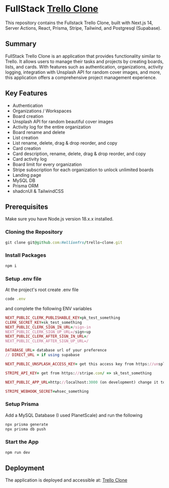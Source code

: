 # FullStack [Trello Clone]([https://trello-clone-eight-black.vercel.app](https://trello-clone-git-vitest-next-hellionfrs-projects.vercel.app))
This repository contains the Fullstack Trello Clone, built with Next.js 14, Server Actions, React, Prisma, Stripe, Tailwind, and Postgresql (Supabase).
## Summary
FullStack Trello Clone is an application that provides functionality similar to Trello. It allows users to manage their tasks and projects by creating boards, lists, and cards. With features such as authentication, organizations, activity logging, integration with Unsplash API for random cover images, and more, this application offers a comprehensive project management experience.

## Key Features

- Authentication
- Organizations / Workspaces
- Board creation
- Unsplash API for random beautiful cover images
- Activity log for the entire organization
- Board rename and delete
- List creation
- List rename, delete, drag & drop reorder, and copy
- Card creation
- Card description, rename, delete, drag & drop reorder, and copy
- Card activity log
- Board limit for every organization
- Stripe subscription for each organization to unlock unlimited boards
- Landing page
- MySQL DB
- Prisma ORM
- shadcnUI & TailwindCSS
## Prerequisites

Make sure you have Node.js version 18.x.x installed.

### Cloning the Repository

```ruby
git clone git@github.com:Hellionfrs/trello-clone.git
```

### Install Packages

```ruby
npm i
```

### Setup .env file
At the project's root create .env file
```ruby
code .env
```
and complete the following ENV variables
```ruby
NEXT_PUBLIC_CLERK_PUBLISHABLE_KEY=pk_test_something
CLERK_SECRET_KEY=sk_test_something
NEXT_PUBLIC_CLERK_SIGN_IN_URL=/sign-in
NEXT_PUBLIC_CLERK_SIGN_UP_URL=/sign-up
NEXT_PUBLIC_CLERK_AFTER_SIGN_IN_URL=/
NEXT_PUBLIC_CLERK_AFTER_SIGN_UP_URL=/

DATABASE_URL= database url of your preference
// DIRECT_URL = if using supabase

NEXT_PUBLIC_UNSPLASH_ACCESS_KEY= get this access key from https://unsplash.com/

STRIPE_API_KEY= get from https://stripe.com/ => sk_test_something

NEXT_PUBLIC_APP_URL=http://localhost:3000 (on development) change it to the link after the deployment with the new link u get on vercel or any other application you are using for deployment

STRIPE_WEBHOOK_SECRET=whsec_something
```

### Setup Prisma
Add a MySQL Database (I used PlanetScale) and run the following 
```ruby
npx prisma generate
npx prisma db push
```

### Start the App

```ruby
npm run dev
```

## Deployment
The application is deployed and accessible at: [Trello Clone]([https://trello-clone-eight-black.vercel.app](https://trello-clone-git-vitest-next-hellionfrs-projects.vercel.app)https://trello-clone-git-vitest-next-hellionfrs-projects.vercel.app)

